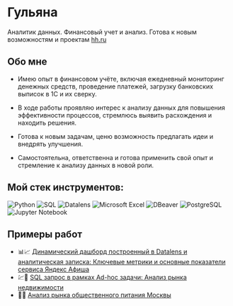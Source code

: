 # Гульяна

Аналитик данных. Финансовый учет и анализ. Готова к новым возможностям и проектам [hh.ru](https://ekaterinburg.hh.ru/resume/2bb8b615ff0f1ce6bf0039ed1f743558716256)

## Обо мне

* Имею опыт в финансовом учёте, включая ежедневный мониторинг денежных средств, проведение платежей, загрузку банковских выписок в 1С и их сверку.

* В ходе работы проявляю интерес к анализу данных для повышения эффективности процессов, стремлюсь выявить расхождения и находить решения.

* Готова к новым задачам, ценю возможность предлагать идеи и внедрять улучшения.

* Самостоятельна, ответственна и готова применить свой опыт и стремление к анализу данных в новой роли.

## Мой стек инструментов:

<img src="" alt="Python">
<img src="" alt="SQL">
<img src="" alt="Datalens">
<img src="" alt="Microsoft Excel">
<img src="" alt="DBeaver">
<img src="" alt="PostgreSQL">
<img src="" alt="Jupyter Notebook">

## Примеры работ

*   📊📈 [Динамический дашборд построенный в Datalens и аналитическая записка: Ключевые метрики и основные показатели сервиса Яндекс Афиша](https://datalens.yandex.cloud/n3ei3x2zuh2y9-klyuchevye-metriki-i-osnovnye-pokazateli-servisa-yande)
*   💹📄 [SQL запрос в рамках Ad-hoc задачи: Анализ рынка недвижимости](https://github.com/GulyanaHay/Analytics_Portfolio/blob/main/Анализ%20рынка%20недвижимости.sql)
*  🐍📓 [Анализ рынка общественного питания Москвы](https://github.com/GulyanaHay/Analytics_Portfolio/blob/main/%D0%90%D0%BD%D0%B0%D0%BB%D0%B8%D0%B7%20%D1%80%D1%8B%D0%BD%D0%BA%D0%B0%20%D0%BE%D0%B1%D1%89%D0%B5%D1%81%D1%82%D0%B2%D0%B5%D0%BD%D0%BD%D0%BE%D0%B3%D0%BE%20%D0%BF%D0%B8%D1%82%D0%B0%D0%BD%D0%B8%D1%8F%20%D0%9C%D0%BE%D1%81%D0%BA%D0%B2%D1%8B.ipynb)
